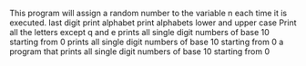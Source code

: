 This program will assign a random number to the variable n each time it is executed. 
last digit
print alphabet
print alphabets lower and upper case
Print all the letters except q and e
prints all single digit numbers of base 10 starting from 0
 prints all single digit numbers of base 10 starting from 0
a program that prints all single digit numbers of base 10 starting from 0
